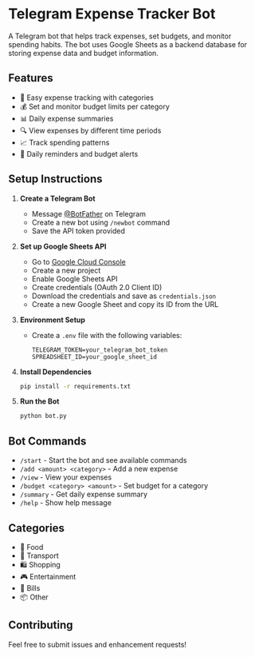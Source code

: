# Telegram Expense Tracker Bot

A Telegram bot that helps track expenses, set budgets, and monitor spending habits. The bot uses Google Sheets as a backend database for storing expense data and budget information.

## Features

- 📝 Easy expense tracking with categories
- 💰 Set and monitor budget limits per category
- 📊 Daily expense summaries
- 🔍 View expenses by different time periods
- 📈 Track spending patterns
- 🔔 Daily reminders and budget alerts

## Setup Instructions

1. **Create a Telegram Bot**
   - Message [@BotFather](https://t.me/botfather) on Telegram
   - Create a new bot using `/newbot` command
   - Save the API token provided

2. **Set up Google Sheets API**
   - Go to [Google Cloud Console](https://console.cloud.google.com)
   - Create a new project
   - Enable Google Sheets API
   - Create credentials (OAuth 2.0 Client ID)
   - Download the credentials and save as `credentials.json`
   - Create a new Google Sheet and copy its ID from the URL
   

3. **Environment Setup**
   - Create a `.env` file with the following variables:
     ```
     TELEGRAM_TOKEN=your_telegram_bot_token
     SPREADSHEET_ID=your_google_sheet_id
     ```

4. **Install Dependencies**
   ```bash
   pip install -r requirements.txt
   ```

5. **Run the Bot**
   ```bash
   python bot.py
   ```

## Bot Commands

- `/start` - Start the bot and see available commands
- `/add <amount> <category>` - Add a new expense
- `/view` - View your expenses
- `/budget <category> <amount>` - Set budget for a category
- `/summary` - Get daily expense summary
- `/help` - Show help message

## Categories

- 🍔 Food
- 🚗 Transport
- 🛍️ Shopping
- 🎮 Entertainment
- 📝 Bills
- 📦 Other

## Contributing

Feel free to submit issues and enhancement requests! 